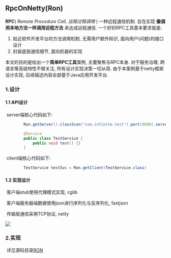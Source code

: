 ## RpcOnNetty(Ron)
**RPC**( *Remote Procedure Call, 远程过程调用*  ) 一种远程通信机制. 旨在实现 **像调用本地方法一样调用远程方法** 来达成远程通信. 一个好的RPC工具基本要求就是: 

1. 贴近软件开发平台的方法调用机制, 无需用户额外知识, 面向用户(问题)的接口设计
2. 封装底层通信细节, 面向机器的实现 

本文的目的是给出一个**简单RPC工具**案例, 主要聚焦与RPC本身. 对于服务治理, 跨语言等高级特性不做关注, 所有设计实现决策一切从简. 由于本案例基于netty框架设计实现, 后续描述内容全部基于Java应用开发平台.



### 1.设计

#### 1.1 API设计

​	server端核心代码如下:

```java
		Ron.getServer().classScan("com.infinite.test").port(8080).serve();
```
``` java
		@Service
		public class TestService {
			public void test() {}
		}
```

​	client端核心代码如下:

``` java
		TestService testSvc = Ron.getClient(TestService.class)
```

#### 1.2 实现设计

​	客户端stub使用代理模式实现, cglib

​	客户端服务器端数据使用json进行序列化与反序列化, fastjson

​	传输层通信采用TCP协议, netty

![](E:\nettyNote\images\RON.PNG)

### 2.实现

​	详见源码目录[RON]()